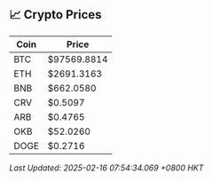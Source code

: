 ## 📈 Crypto Prices

| Coin | Price |
| ---- | ----- |
| BTC | $97569.8814 |
| ETH | $2691.3163 |
| BNB | $662.0580 |
| CRV | $0.5097 |
| ARB | $0.4765 |
| OKB | $52.0260 |
| DOGE | $0.2716 |

_Last Updated: 2025-02-16 07:54:34.069 +0800 HKT_